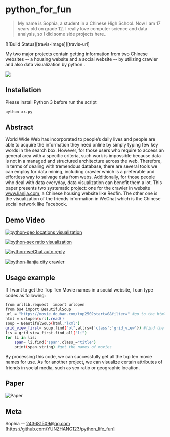 # python_for_fun
> My name is Sophia, a student in a Chinese High School. Now I am 17 years old on grade 12. I really love computer science and data analysis, so I did some side projects here..

[![Build Status][travis-image]][travis-url]

My two major projects contain getting information from two Chinese websites -- a housing website and a social website -- by utilizing crawler and also data visualization by python .

![](header.png)

## Installation

Please install Python 3 before run the script

```sh
python xx.py
```


## Abstract
 World Wide Web has incorporated to people’s daily lives and people are able to acquire the information they need online by simply typing few key words in the search box. However, for those users who require to access an general area with a specific criteria, such work is impossible because data is not in a managed and structured architecture across the web. Therefore, in terms of dealing with tremendous database, there are several tools we can employ for data mining, including crawler which is a preferable and effortless way to salvage data from webs. Additionally, for those people who deal with data everyday, data visualization can benefit them a lot. This paper presents two systematic project: one for the crawler in website www.lianjia.com, a Chinese housing website like Redfin. The other one is the visualization of the friends information in WeChat which is the Chinese social network like Facebook.


## Demo Video
[![python-geo locations visualization
](https://img.youtube.com/vi/fTK3uYI_TXo/sddefault.jpg)](https://www.youtube.com/watch?v=fTK3uYI_TXo)

[![python-sex ratio visualization
](https://img.youtube.com/vi/L7p8S6ffhzM/sddefault.jpg)](https://www.youtube.com/watch?v=L7p8S6ffhzM)

[![python-weChat auto reply
](https://img.youtube.com/vi/KqwYfzCA1rs/sddefault.jpg)](https://www.youtube.com/watch?v=KqwYfzCA1rs)

[![python-lianjia city crawler
](https://img.youtube.com/vi/qU3I0_uwuUI/sddefault.jpg)](https://www.youtube.com/watch?v=qU3I0_uwuUI)

## Usage example

 If I want to get the Top Ten Movie names in a social website, I can type codes as following:

```sh
from urllib.request  import urlopen
from bs4 import BeautifulSoup
url = "https://movie.douban.com/top250?start=0&filter=" #go to the html page
html = urlopen(url).read()
soup = BeautifulSoup(html,"lxml")
grid_view_first= soup.find("ol",attrs={'class':'grid_view'}) #find the div
lis = grid_view_first.find_all("li")
for li in lis:
    span= li.find("span",class_="title")
    print(span.string) #get the names of movies
```

By processing this code, we can successfully get all the top ten movie names for use.
As for another project, we can visualize certain attributes of friends in social media, such as sex ratio or geographic location.


## Paper
![Paper](paper.jpg?raw=true " Crawler and data visualization by python ")


## Meta
Sophia -- 243681509@qq.com
[https://github.com/YUNZHANG123/python_life_fun]
